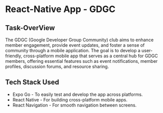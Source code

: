 # React-Native App - GDGC 

## Task-OverView
The GDGC (Google Developer Group Community) club aims to enhance member engagement, provide event updates, and foster a sense of community through a mobile application. The goal is to develop a user-friendly, cross-platform mobile app that serves as a central hub for GDGC members, offering essential features such as event notifications, member profiles, discussion forums, and resource sharing.

## Tech Stack Used
* Expo Go - To easily test and develop the app across platforms.
* React Native - For building cross-platform mobile apps.
* React Navigation - For smooth navigation between screens.
  
